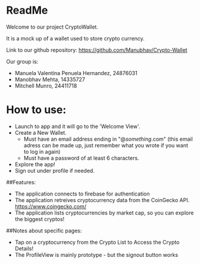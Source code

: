 #  ReadMe

Welcome to our project CryptoWallet.

It is a mock up of a wallet used to store crypto currency.

Link to our github repository: https://github.com/Manubhav/Crypto-Wallet

Our group is:
- Manuela Valentina Penuela Hernandez, 24876031
- Manobhav Mehta, 14335727
- Mitchell Munro, 24411718

# How to use:
- Launch to app and it will go to the 'Welcome View'.
- Create a New Wallet.
    - Must have an email address ending in "@*something*.com" (this email adress can be made up, just remember what you wrote if you want to log in again)
    - Must have a password of at least 6 characters.
- Explore the app!
- Sign out under profile if needed.

##Features:
- The application connects to firebase for authentication
- The application retreives cryptocurrency data from the CoinGecko API. https://www.coingecko.com/
- The application lists cryptocurrencies by market cap, so you can explore the biggest cryptos!

##Notes about specific pages:
- Tap on a cryptocurrency from the Crypto List to Access the Crypto Details!
- The ProfileView is mainly prototype - but the signout button works
